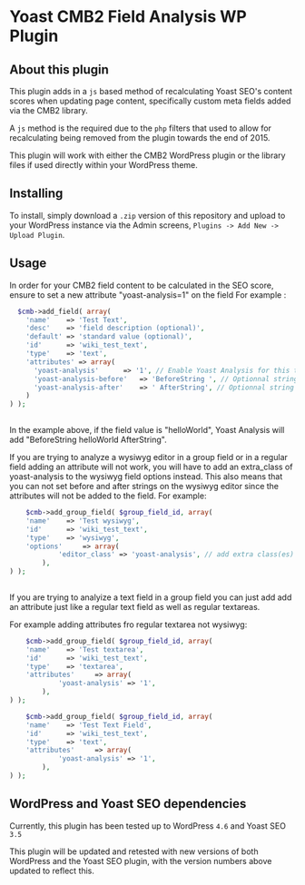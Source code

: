 # Yoast CMB2 Field Analysis WP Plugin

## About this plugin

This plugin adds in a `js` based method of recalculating Yoast SEO's content
scores when updating page content, specifically custom meta fields added via the
CMB2 library.

A `js` method is the required due to the `php` filters that used to allow for
recalculating being removed from the plugin towards the end of 2015.

This plugin will work with either the CMB2 WordPress plugin or the library files
if used directly within your WordPress theme.

## Installing

To install, simply download a `.zip` version of this repository and upload to
your WordPress instance via the Admin screens,
`Plugins -> Add New -> Upload Plugin`.

## Usage

In order for your CMB2 field content to be calculated in the SEO score, ensure
to set a new attribute "yoast-analysis=1" on the field For example : 

```php 
  $cmb->add_field( array(
    'name'    => 'Test Text',
    'desc'    => 'field description (optional)',
    'default' => 'standard value (optional)',
    'id'      => 'wiki_test_text',
    'type'    => 'text',
    'attributes' => array(
      'yoast-analysis'		=> '1', // Enable Yoast Analysis for this textField
      'yoast-analysis-before' 	=> 'BeforeString ', // Optionnal string that must be added before field value
      'yoast-analysis-after' 	=> ' AfterString', // Optionnal string that must be added after field value
    )
) );
  
```
In the example above, if the field value is "helloWorld", Yoast Analysis will add "BeforeString helloWorld AfterString".

If you are trying to analyze a wysiwyg editor in a group field or in a regular field adding an attribute will not work, you will have to add an extra_class of yoast-analysis to the wysiwyg field options instead.  This also means that you can not set before and after strings on the wysiwyg editor since the attributes will not be added to the field.
For example:

```php 
	$cmb->add_group_field( $group_field_id, array(
    'name'    => 'Test wysiwyg',
    'id'      => 'wiki_test_text',
    'type'    => 'wysiwyg',
    'options'     => array(
			'editor_class' => 'yoast-analysis', // add extra class(es) to the editor textarea for yoast analysis
		),
) );
  
```
If you are trying to analyize a text field in a group field you can just add add an attribute just like a regular text field as well as regular textareas.

For example adding attributes fro regular textarea not wysiwyg:

```php 
	$cmb->add_group_field( $group_field_id, array(
    'name'    => 'Test textarea',
    'id'      => 'wiki_test_text',
    'type'    => 'textarea',
    'attributes'     => array(
			'yoast-analysis' => '1',
		),
) );

	$cmb->add_group_field( $group_field_id, array(
    'name'    => 'Test Text Field',
    'id'      => 'wiki_test_text',
    'type'    => 'text',
    'attributes'     => array(
			'yoast-analysis' => '1',
		),
) );
```
## WordPress and Yoast SEO dependencies

Currently, this plugin has been tested up to WordPress
`4.6` and Yoast SEO `3.5`

This plugin will be updated and retested with new versions of both
WordPress and the Yoast SEO plugin, with the version numbers above
updated to reflect this.
